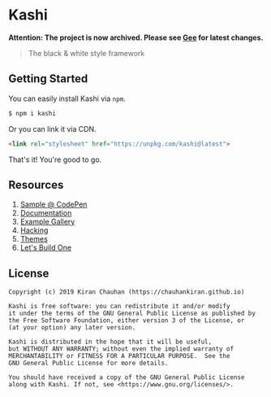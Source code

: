 # Kashi

**Attention: The project is now archived. Please see [Gee](https://github.com/chauhankiran/gee) for latest changes.**

> The black & white style framework

## Getting Started

You can easily install Kashi via `npm`.

```bash
$ npm i kashi
```

Or you can link it via CDN.

```html
<link rel="stylesheet" href="https://unpkg.com/kashi@latest">
```

That's it! You're good to go.

## Resources

1. [Sample @ CodePen](https://codepen.io/chauhankiran/pen/JjoNgNL)
1. [Documentation](https://chauhankiran.github.io/kashi/)
2. [Example Gallery](https://chauhankiran.github.io/kashi/examples/)
3. [Hacking](https://chauhankiran.github.io/kashi/hacking/)
4. [Themes](https://chauhankiran.github.io/kashi/themes/)
5. [Let's Build One](https://chauhankiran.github.io/kashi/build/)

## License

```
Copyright (c) 2019 Kiran Chauhan (https://chauhankiran.github.io)

Kashi is free software: you can redistribute it and/or modify
it under the terms of the GNU General Public License as published by
the Free Software Foundation, either version 3 of the License, or
(at your option) any later version.

Kashi is distributed in the hope that it will be useful,
but WITHOUT ANY WARRANTY; without even the implied warranty of
MERCHANTABILITY or FITNESS FOR A PARTICULAR PURPOSE.  See the
GNU General Public License for more details.

You should have received a copy of the GNU General Public License
along with Kashi. If not, see <https://www.gnu.org/licenses/>.
```

